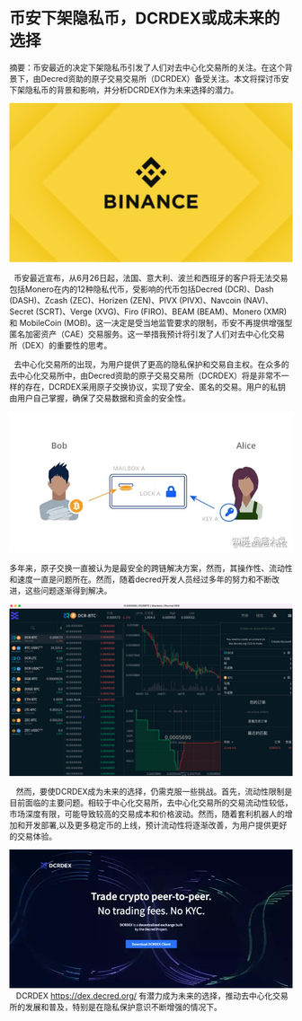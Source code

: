 # 币安下架隐私币，DCRDEX或成未来的选择

摘要：币安最近的决定下架隐私币引发了人们对去中心化交易所的关注。在这个背景下，由Decred资助的原子交易交易所（DCRDEX）备受关注。本文将探讨币安下架隐私币的背景和影响，并分析DCRDEX作为未来选择的潜力。

<img src="https://raw.githubusercontent.com/decredclub/img/main/bain.webp" title="" alt="" width="627">

  币安最近宣布，从6月26日起，法国、意大利、波兰和西班牙的客户将无法交易包括Monero在内的12种隐私代币，受影响的代币包括Decred (DCR)、Dash (DASH)、Zcash (ZEC)、Horizen (ZEN)、PIVX (PIVX)、Navcoin (NAV)、Secret (SCRT)、Verge (XVG)、Firo (FIRO)、BEAM (BEAM)、Monero (XMR) 和 MobileCoin (MOB)。这一决定是受当地监管要求的限制，币安不再提供增强型匿名加密资产（CAE）交易服务。这一举措我预计将引发了人们对去中心化交易所（DEX）的重要性的思考。

  去中心化交易所的出现，为用户提供了更高的隐私保护和交易自主权。在众多的去中心化交易所中，由Decred资助的原子交易交易所（DCRDEX）将是非常不一样的存在，DCRDEX采用原子交换协议，实现了安全、匿名的交易。用户的私钥由用户自己掌握，确保了交易数据和资金的安全性。

![](https://raw.githubusercontent.com/decredclub/img/main/v2-7827e3d3f7ac4ac82a22f1e1398e281c_720w.webp)

多年来，原子交换一直被认为是最安全的跨链解决方案，然而，其操作性、流动性和速度一直是问题所在。然而，随着decred开发人员经过多年的努力和不断改进，这些问题逐渐得到解决。

![](https://raw.githubusercontent.com/decredclub/img/main/2023-06-03-15-40-22-image.webp)

   然而，要使DCRDEX成为未来的选择，仍需克服一些挑战。首先，流动性限制是目前面临的主要问题。相较于中心化交易所，去中心化交易所的交易流动性较低，市场深度有限，可能导致较高的交易成本和价格波动。然而，随着套利机器人的增加和开发部署,以及更多稳定币的上线，预计流动性将逐渐改善，为用户提供更好的交易体验。

![](https://raw.githubusercontent.com/decredclub/img/main/dcrdex%20(1).webp)   DCRDEX https://dex.decred.org/ 有潜力成为未来的选择，推动去中心化交易所的发展和普及，特别是在隐私保护意识不断增强的情况下。
